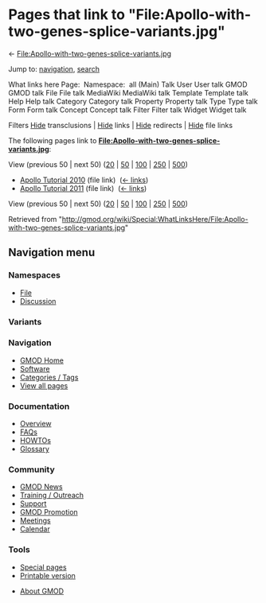<div id="mw-page-base" class="noprint">

</div>

<div id="mw-head-base" class="noprint">

</div>

<div id="content" class="mw-body" role="main">

<span id="top"></span>

<div id="mw-js-message" style="display:none;">

</div>



# <span dir="auto">Pages that link to "File:Apollo-with-two-genes-splice-variants.jpg"</span>

<div id="bodyContent">

<div id="contentSub">

←
[File:Apollo-with-two-genes-splice-variants.jpg](/wiki/File:Apollo-with-two-genes-splice-variants.jpg "File:Apollo-with-two-genes-splice-variants.jpg")

</div>

<div id="jump-to-nav" class="mw-jump">

Jump to: [navigation](#mw-navigation), [search](#p-search)

</div>

<div id="mw-content-text">

What links here Page:  Namespace:  all (Main) Talk User User talk GMOD
GMOD talk File File talk MediaWiki MediaWiki talk Template Template talk
Help Help talk Category Category talk Property Property talk Type Type
talk Form Form talk Concept Concept talk Filter Filter talk Widget
Widget talk

Filters
[Hide](/mediawiki/index.php?title=Special:WhatLinksHere/File:Apollo-with-two-genes-splice-variants.jpg&hidetrans=1 "Special:WhatLinksHere/File:Apollo-with-two-genes-splice-variants.jpg")
transclusions \|
[Hide](/mediawiki/index.php?title=Special:WhatLinksHere/File:Apollo-with-two-genes-splice-variants.jpg&hidelinks=1 "Special:WhatLinksHere/File:Apollo-with-two-genes-splice-variants.jpg")
links \|
[Hide](/mediawiki/index.php?title=Special:WhatLinksHere/File:Apollo-with-two-genes-splice-variants.jpg&hideredirs=1 "Special:WhatLinksHere/File:Apollo-with-two-genes-splice-variants.jpg")
redirects \|
[Hide](/mediawiki/index.php?title=Special:WhatLinksHere/File:Apollo-with-two-genes-splice-variants.jpg&hideimages=1 "Special:WhatLinksHere/File:Apollo-with-two-genes-splice-variants.jpg")
file links

The following pages link to
**[File:Apollo-with-two-genes-splice-variants.jpg](/wiki/File:Apollo-with-two-genes-splice-variants.jpg "File:Apollo-with-two-genes-splice-variants.jpg")**:

View (previous 50 \| next 50)
([20](/mediawiki/index.php?title=Special:WhatLinksHere/File:Apollo-with-two-genes-splice-variants.jpg&limit=20 "Special:WhatLinksHere/File:Apollo-with-two-genes-splice-variants.jpg")
\|
[50](/mediawiki/index.php?title=Special:WhatLinksHere/File:Apollo-with-two-genes-splice-variants.jpg&limit=50 "Special:WhatLinksHere/File:Apollo-with-two-genes-splice-variants.jpg")
\|
[100](/mediawiki/index.php?title=Special:WhatLinksHere/File:Apollo-with-two-genes-splice-variants.jpg&limit=100 "Special:WhatLinksHere/File:Apollo-with-two-genes-splice-variants.jpg")
\|
[250](/mediawiki/index.php?title=Special:WhatLinksHere/File:Apollo-with-two-genes-splice-variants.jpg&limit=250 "Special:WhatLinksHere/File:Apollo-with-two-genes-splice-variants.jpg")
\|
[500](/mediawiki/index.php?title=Special:WhatLinksHere/File:Apollo-with-two-genes-splice-variants.jpg&limit=500 "Special:WhatLinksHere/File:Apollo-with-two-genes-splice-variants.jpg"))

- [Apollo Tutorial
  2010](/wiki/Apollo_Tutorial_2010 "Apollo Tutorial 2010") (file link) ‎
  <span class="mw-whatlinkshere-tools">([←
  links](/mediawiki/index.php?title=Special:WhatLinksHere&target=Apollo+Tutorial+2010 "Special:WhatLinksHere"))</span>
- [Apollo Tutorial
  2011](/wiki/Apollo_Tutorial_2011 "Apollo Tutorial 2011") (file link) ‎
  <span class="mw-whatlinkshere-tools">([←
  links](/mediawiki/index.php?title=Special:WhatLinksHere&target=Apollo+Tutorial+2011 "Special:WhatLinksHere"))</span>

View (previous 50 \| next 50)
([20](/mediawiki/index.php?title=Special:WhatLinksHere/File:Apollo-with-two-genes-splice-variants.jpg&limit=20 "Special:WhatLinksHere/File:Apollo-with-two-genes-splice-variants.jpg")
\|
[50](/mediawiki/index.php?title=Special:WhatLinksHere/File:Apollo-with-two-genes-splice-variants.jpg&limit=50 "Special:WhatLinksHere/File:Apollo-with-two-genes-splice-variants.jpg")
\|
[100](/mediawiki/index.php?title=Special:WhatLinksHere/File:Apollo-with-two-genes-splice-variants.jpg&limit=100 "Special:WhatLinksHere/File:Apollo-with-two-genes-splice-variants.jpg")
\|
[250](/mediawiki/index.php?title=Special:WhatLinksHere/File:Apollo-with-two-genes-splice-variants.jpg&limit=250 "Special:WhatLinksHere/File:Apollo-with-two-genes-splice-variants.jpg")
\|
[500](/mediawiki/index.php?title=Special:WhatLinksHere/File:Apollo-with-two-genes-splice-variants.jpg&limit=500 "Special:WhatLinksHere/File:Apollo-with-two-genes-splice-variants.jpg"))

</div>

<div class="printfooter">

Retrieved from
"<http://gmod.org/wiki/Special:WhatLinksHere/File:Apollo-with-two-genes-splice-variants.jpg>"

</div>

<div id="catlinks" class="catlinks catlinks-allhidden">

</div>

<div class="visualClear">

</div>

</div>

</div>

<div id="mw-navigation">

## Navigation menu

<div id="mw-head">



<div id="left-navigation">

<div id="p-namespaces" class="vectorTabs" role="navigation"
aria-labelledby="p-namespaces-label">

### Namespaces

- <span id="ca-nstab-image"><a href="/wiki/File:Apollo-with-two-genes-splice-variants.jpg"
  accesskey="c" title="View the file page [c]">File</a></span>
- <span id="ca-talk"><a
  href="/mediawiki/index.php?title=File_talk:Apollo-with-two-genes-splice-variants.jpg&amp;action=edit&amp;redlink=1"
  accesskey="t"
  title="Discussion about the content page [t]">Discussion</a></span>

</div>

<div id="p-variants" class="vectorMenu emptyPortlet" role="navigation"
aria-labelledby="p-variants-label">

### 

### Variants[](#)

<div class="menu">

</div>

</div>

</div>

<div id="right-navigation">





</div>



</div>

</div>

</div>

<div id="mw-panel">

<div id="p-logo" role="banner">

<a href="/wiki/Main_Page"
style="background-image: url(http://gmod.org/images/GMOD-cogs.png);"
title="Visit the main page"></a>

</div>

<div id="p-Navigation" class="portal" role="navigation"
aria-labelledby="p-Navigation-label">

### Navigation

<div class="body">

- <span id="n-GMOD-Home">[GMOD Home](/wiki/Main_Page)</span>
- <span id="n-Software">[Software](/wiki/GMOD_Components)</span>
- <span id="n-Categories-.2F-Tags">[Categories /
  Tags](/wiki/Categories)</span>
- <span id="n-View-all-pages">[View all
  pages](/wiki/Special:AllPages)</span>

</div>

</div>

<div id="p-Documentation" class="portal" role="navigation"
aria-labelledby="p-Documentation-label">

### Documentation

<div class="body">

- <span id="n-Overview">[Overview](/wiki/Overview)</span>
- <span id="n-FAQs">[FAQs](/wiki/Category:FAQ)</span>
- <span id="n-HOWTOs">[HOWTOs](/wiki/Category:HOWTO)</span>
- <span id="n-Glossary">[Glossary](/wiki/Glossary)</span>

</div>

</div>

<div id="p-Community" class="portal" role="navigation"
aria-labelledby="p-Community-label">

### Community

<div class="body">

- <span id="n-GMOD-News">[GMOD News](/wiki/GMOD_News)</span>
- <span id="n-Training-.2F-Outreach">[Training /
  Outreach](/wiki/Training_and_Outreach)</span>
- <span id="n-Support">[Support](/wiki/Support)</span>
- <span id="n-GMOD-Promotion">[GMOD
  Promotion](/wiki/GMOD_Promotion)</span>
- <span id="n-Meetings">[Meetings](/wiki/Meetings)</span>
- <span id="n-Calendar">[Calendar](/wiki/Calendar)</span>

</div>

</div>

<div id="p-tb" class="portal" role="navigation"
aria-labelledby="p-tb-label">

### Tools

<div class="body">

- <span id="t-specialpages"><a href="/wiki/Special:SpecialPages" accesskey="q"
  title="A list of all special pages [q]">Special pages</a></span>
- <span id="t-print"><a
  href="/mediawiki/index.php?title=Special:WhatLinksHere/File:Apollo-with-two-genes-splice-variants.jpg&amp;printable=yes"
  rel="alternate" accesskey="p"
  title="Printable version of this page [p]">Printable version</a></span>

</div>

</div>

</div>

</div>

<div id="footer" role="contentinfo">

- <span id="footer-places-about">[About
  GMOD](/wiki/GMOD:About "GMOD:About")</span>

<!-- -->






</div>
